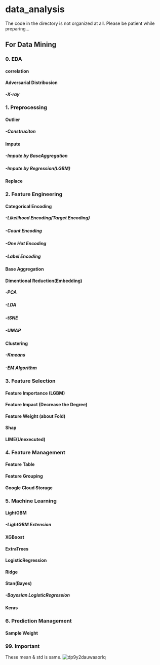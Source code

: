 # data_analysis
  
The code in the directory is not organized at all. Please be patient while preparing...  

## For Data Mining

### 0. EDA

#### correlation

#### Adversarial Distribusion

##### -X-ray

### 1. Preprocessing

#### Outlier

##### -Construciton

#### Impute

##### -Impute by BaseAggregation

##### -Impute by Regression(LGBM)

#### Replace

### 2. Feature Engineering

#### Categorical Encoding

##### -Likelihood Encoding(Target Encoding)

##### -Count Encoding

##### -One Hot Encoding

##### -Label Encoding

#### Base Aggregation

#### Dimentional Reduction(Embedding)

##### -PCA

##### -LDA

##### -tSNE

##### -UMAP

#### Clustering

##### -Kmeans

##### -EM Algorithm


### 3. Feature Selection

#### Feature Importance (LGBM)

#### Feature Impact (Decrease the Degree)

#### Feature Weight (about Fold)

#### Shap

#### LIME(Unexecuted)


### 4. Feature Management

#### Feature Table

#### Feature Grouping

#### Google Cloud Storage

### 5. Machine Learning

#### LightGBM

##### -LightGBM Extension

#### XGBoost

#### ExtraTrees

#### LogisticRegression

#### Ridge

#### Stan(Bayes)

##### -Bayesian LogisticRegression

#### Keras


### 6. Prediction Management

#### Sample Weight


### 99. Important

These mean & std is same.
![dp9y2dauwaaorlq](https://user-images.githubusercontent.com/29481336/47257269-ad3efe80-d4c6-11e8-9411-412ca30a4b92.jpg)
